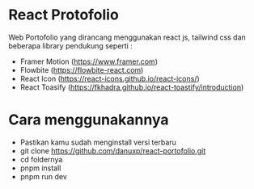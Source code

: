 # React Protofolio

Web Portofolio yang dirancang menggunakan react js, tailwind css dan beberapa library pendukung seperti :
- Framer Motion (https://www.framer.com)
- Flowbite (https://flowbite-react.com)
- React Icon (https://react-icons.github.io/react-icons/)
- React Toasify (https://fkhadra.github.io/react-toastify/introduction)

# Cara menggunakannya
- Pastikan kamu sudah menginstall versi terbaru
- git clone https://github.com/danuxp/react-portofolio.git
- cd foldernya
- pnpm install
- pnpm run dev
